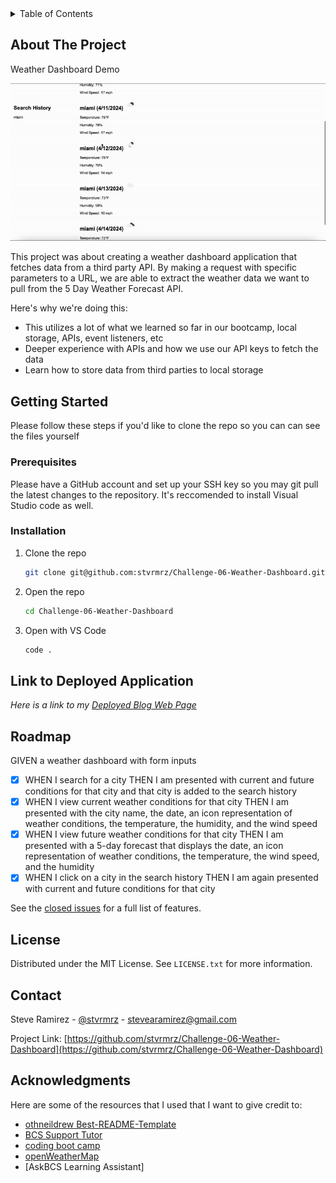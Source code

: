 <!-- TABLE OF CONTENTS -->
<details>
  <summary>Table of Contents</summary>
  <ol>
    <li>
      <a href="#about-the-project">About The Project</a>
    </li>
    <li>
      <a href="#getting-started">Getting Started</a>
      <ul>
        <li><a href="#prerequisites">Prerequisites</a></li>
        <li><a href="#installation">Installation</a></li>
      </ul>
    </li>
    <li><a href="#link-to-deployed-application">Link to Deployed Application</a></li>
    <li><a href="#license">License</a></li>
    <li><a href="#contact">Contact</a></li>
    <li><a href="#acknowledgments">Acknowledgments</a></li>
  </ol>
</details>

<!-- ABOUT THE PROJECT -->
## About The Project
Weather Dashboard Demo

![Project Blog Post Demo](/assets/weatherDashboardDemo.gif)

This project was about creating a weather dashboard application that fetches data from a third party API. By making a request with specific parameters to a URL, we are able to extract the weather data we want to pull from the 5 Day Weather Forecast API.

Here's why we're doing this:
* This utilizes a lot of what we learned so far in our bootcamp, local storage, APIs, event listeners, etc
* Deeper experience with APIs and how we use our API keys to fetch the data
* Learn how to store data from third parties to local storage


<!-- GETTING STARTED -->
## Getting Started

Please follow these steps if you'd like to clone the repo so you can can see the files yourself

### Prerequisites

Please have a GitHub account and set up your SSH key so you may git pull the latest changes to the repository. It's
reccomended to install Visual Studio code as well.

### Installation

1. Clone the repo
   ```sh
   git clone git@github.com:stvrmrz/Challenge-06-Weather-Dashboard.git
   ```
3. Open the repo 
   ```sh
   cd Challenge-06-Weather-Dashboard
   ```
4. Open with VS Code
   ```sh
   code .
   ```

<!-- USAGE EXAMPLES -->
## Link to Deployed Application

_Here is a link to my [Deployed Blog Web Page](https://stvrmrz.github.io/Challenge-06-Weather-Dashboard/)_

<!-- ROADMAP -->
## Roadmap

GIVEN a weather dashboard with form inputs
- [x] WHEN I search for a city
      THEN I am presented with current and future conditions for that city and that city is added to the search history
- [x] WHEN I view current weather conditions for that city
      THEN I am presented with the city name, the date, an icon representation of weather conditions, the temperature, the humidity, and the wind speed
- [x] WHEN I view future weather conditions for that city
      THEN I am presented with a 5-day forecast that displays the date, an icon representation of weather conditions, the temperature, the wind speed, and the humidity
- [x] WHEN I click on a city in the search history
      THEN I am again presented with current and future conditions for that city

See the [closed issues](https://github.com/stvrmrz/Challenge-06-Weather-Dashboard/issues/1) for a full list of features.

<!-- LICENSE -->
## License

Distributed under the MIT License. See `LICENSE.txt` for more information.

<!-- CONTACT -->
## Contact

Steve Ramirez - [@stvrmrz](https://twitter.com/stvrmrz) - stevearamirez@gmail.com

Project Link: [https://github.com/stvrmrz/Challenge-06-Weather-Dashboard](https://github.com/stvrmrz/Challenge-06-Weather-Dashboard)

<!-- ACKNOWLEDGMENTS -->
## Acknowledgments

Here are some of the resources that I used that I want to give credit to:

* [othneildrew Best-README-Template](https://github.com/othneildrew/Best-README-Template)
* [BCS Support Tutor](https://2u-20.wistia.com/medias/trfd1jx6o2)
* [coding boot camp](https://coding-boot-camp.github.io/full-stack/apis/how-to-use-api-keys)
* [openWeatherMap](https://openweathermap.org/forecast5)
* [AskBCS Learning Assistant]